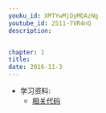 ```yaml
---
youku_id: XMTYwMjQyMDAzNg
youtube_id: 2511-7VR4nQ
description: 


chapter: 1
title: 
date: 2016-11-3
---
```

* 学习资料:
  * [相关代码]()

